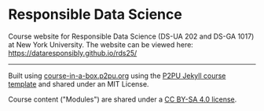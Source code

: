 # Responsible Data Science

Course website for Responsible Data Science (DS-UA 202 and DS-GA 1017) at New York University. The website can be viewed here: https://dataresponsibly.github.io/rds25/

---

Built using [course-in-a-box.p2pu.org](https://course-in-a-box.p2pu.org) using the [P2PU Jekyll course template](https://github.com/p2pu/jekyll-course-template) and shared under an MIT License.

Course content ("Modules") are shared under a [CC BY-SA 4.0 license](https://creativecommons.org/licenses/by-sa/4.0/).
